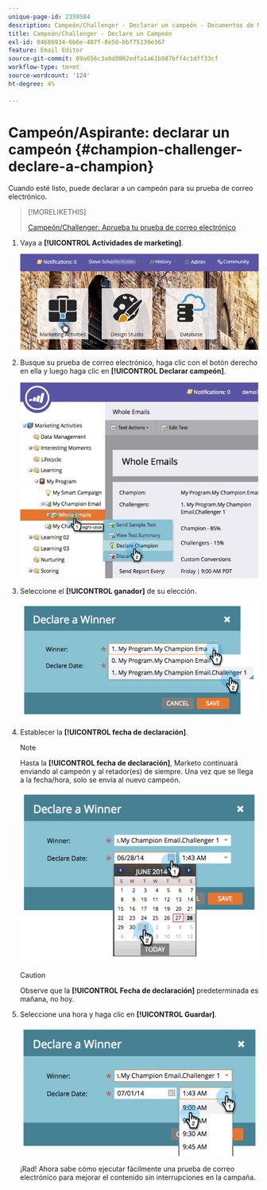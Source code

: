 ```yaml
---
unique-page-id: 2359584
description: Campeón/Challenger - Declarar un campeón - Documentos de Marketo - Documentación del producto
title: Campeón/Challenger - Declare un Campeón
exl-id: 04686934-6b6e-407f-8e50-bbf75139e367
feature: Email Editor
source-git-commit: 09a656c3a0d0002edfa1a61b987bff4c1dff33cf
workflow-type: tm+mt
source-wordcount: '124'
ht-degree: 4%

---
```


# Campeón/Aspirante: declarar un campeón {#champion-challenger-declare-a-champion}

Cuando esté listo, puede declarar a un campeón para su prueba de correo electrónico.

>[!MORELIKETHIS]
>
>[Campeón/Challenger: Aprueba tu prueba de correo electrónico](/help/marketo/product-docs/email-marketing/general/functions-in-the-editor/email-tests-champion-challenger/champion-challenger-approve-your-email-test.md)

1. Vaya a **[!UICONTROL Actividades de marketing]**.

   ![](assets/login-marketing-activities-2.png)

1. Busque su prueba de correo electrónico, haga clic con el botón derecho en ella y luego haga clic en **[!UICONTROL Declarar campeón]**.

   ![](assets/champion4.jpg)

1. Seleccione el **[!UICONTROL ganador]** de su elección.

   ![](assets/image2014-9-15-13-3a33-3a33.png)

1. Establecer la **[!UICONTROL fecha de declaración]**.

   >[!NOTE]
   >
   >Hasta la **[!UICONTROL fecha de declaración]**, Marketo continuará enviando al campeón y al retador(es) de siempre. Una vez que se llega a la fecha/hora, solo se envía al nuevo campeón.

   ![](assets/image2014-9-15-13-3a33-3a47.png)

   >[!CAUTION]
   >
   >Observe que la **[!UICONTROL Fecha de declaración]** predeterminada es mañana, no hoy.

1. Seleccione una hora y haga clic en **[!UICONTROL Guardar]**.

   ![](assets/image2014-9-15-13-3a33-3a56.png)

   ¡Rad! Ahora sabe cómo ejecutar fácilmente una prueba de correo electrónico para mejorar el contenido sin interrupciones en la campaña.
